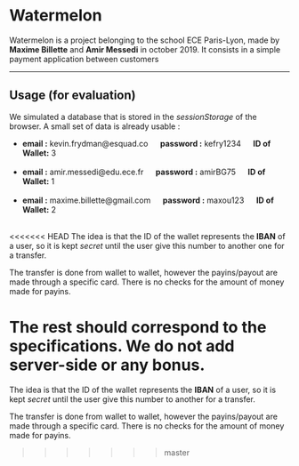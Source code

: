 Watermelon
=========

Watermelon is a project belonging to the school ECE Paris-Lyon, made by __Maxime Billette__ and __Amir Messedi__ in october 2019. It consists in a simple payment application between customers

------------------------

Usage (for evaluation)
----------

We simulated a database that is stored in the _sessionStorage_ of the browser. A small set of data is already usable : 
<ul>
    <li>
        <b>email :</b> kevin.frydman@esquad.co &emsp;
        <b>password :</b> kefry1234 &emsp;
        <b>ID of Wallet:</b> 3 
    </li> <br/>
    <li>
        <b>email :</b> amir.messedi@edu.ece.fr &emsp;
        <b>password :</b> amirBG75 &emsp;
        <b>ID of Wallet:</b> 1 
    </li> <br/>
    <li>
        <b>email :</b> maxime.billette@gmail.com &emsp;
        <b>password :</b> maxou123 &emsp;
        <b>ID of Wallet:</b> 2
    </li> <br/>
</ul>

<<<<<<< HEAD
The idea is that the ID of the wallet represents the __IBAN__ of a user, so it is kept _secret_ until the user give this number to another one for a transfer.

The transfer is done from wallet to wallet, however the payins/payout are made through a specific card. There is no checks for the amount of money made for payins. 

The rest should correspond to the specifications. We do not add server-side or any bonus.
=======
The idea is that the ID of the wallet represents the __IBAN__ of a user, so it is kept _secret_ until the user give this number to another for a transfer.

The transfer is done from wallet to wallet, however the payins/payout are made through a specific card. There is no checks for the amount of money made for payins. 
>>>>>>> master
